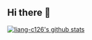 ## Hi there 👋

[![liang-c126's github stats](https://github-readme-stats.vercel.app/api?username=liang-c126)](https://github.com/anuraghazra/github-readme-stats)

<!--
**liang-c126/liang-c126** is a ✨ _special_ ✨ repository because its `README.md` (this file) appears on your GitHub profile.

Here are some ideas to get you started:

- 🔭 I’m currently working on ...
- 🌱 I’m currently learning ...
- 👯 I’m looking to collaborate on ...
- 🤔 I’m looking for help with ...
- 💬 Ask me about ...
- 📫 How to reach me: ...
- 😄 Pronouns: ...
- ⚡ Fun fact: ...
-->
